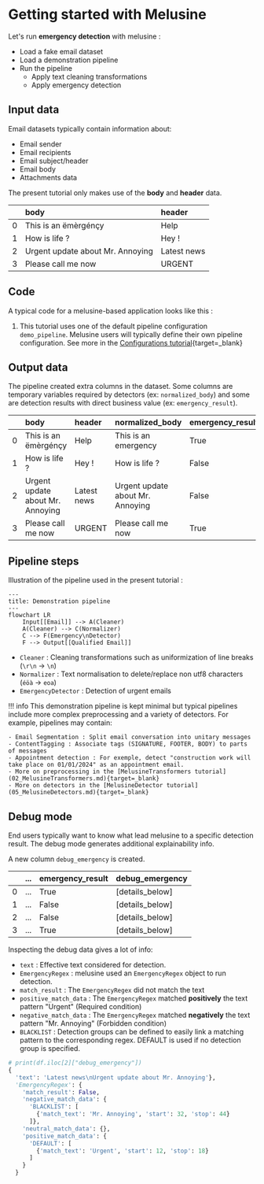 # Getting started with Melusine

Let's run **emergency detection** with melusine :

* Load a fake email dataset
* Load a demonstration pipeline
* Run the pipeline  
    * Apply text cleaning transformations  
    * Apply emergency detection

## Input data

Email datasets typically contain information about:

- Email sender
- Email recipients
- Email subject/header
- Email body
- Attachments data

The present tutorial only makes use of the **body** and **header** data.

|    | body                             | header      |
|:---|:---------------------------------|:------------|
| 0  | This is an ëmèrgénçy             | Help        |
| 1  | How is life ?                    | Hey !       |
| 2  | Urgent update about Mr. Annoying | Latest news |
| 3  | Please call me now               | URGENT      |

## Code

A typical code for a melusine-based application looks like this :


[//]: # (```Python)

[//]: # ({!../../src/melusine_core/docs/GettingStarted/tutorial001.py!})

[//]: # (```)


1. This tutorial uses one of the default pipeline configuration `demo_pipeline`. Melusine users will typically define their own pipeline configuration.
   See more in the [Configurations tutorial](06_Configurations.md){target=_blank}

## Output data

The pipeline created extra columns in the dataset.
Some columns are temporary variables required by detectors (ex: `normalized_body`)
and some are detection results with direct business value (ex: `emergency_result`).

|    | body                             | header      | normalized_body             | emergency_result   |
|:---|:---------------------------------|:------------|:---------------------------------|:-------------------|
| 0  | This is an ëmèrgénçy             | Help        | This is an emergency             | True               |
| 1  | How is life ?                    | Hey !       | How is life ?                    | False              |
| 2  | Urgent update about Mr. Annoying | Latest news | Urgent update about Mr. Annoying | False              |
| 3  | Please call me now               | URGENT      | Please call me now               | True               |

## Pipeline steps

Illustration of the pipeline used in the present tutorial :

``` mermaid
---
title: Demonstration pipeline
---
flowchart LR
    Input[[Email]] --> A(Cleaner)
    A(Cleaner) --> C(Normalizer)
    C --> F(Emergency\nDetector)
    F --> Output[[Qualified Email]]
```

* `Cleaner` : Cleaning transformations such as uniformization of line breaks (`\r\n` -> `\n`)
* `Normalizer` : Text normalisation to delete/replace non utf8 characters (`éöà` -> `eoa`)
* `EmergencyDetector` : Detection of urgent emails


!!! info
    This demonstration pipeline is kept minimal but typical pipelines include more complex preprocessing and a variety of detectors.
    For example, pipelines may contain:

    - Email Segmentation : Split email conversation into unitary messages
    - ContentTagging : Associate tags (SIGNATURE, FOOTER, BODY) to parts of messages
    - Appointment detection : For exemple, detect "construction work will take place on 01/01/2024" as an appointment email.
    - More on preprocessing in the [MelusineTransformers tutorial](02_MelusineTransformers.md){target=_blank}
    - More on detectors in the [MelusineDetector tutorial](05_MelusineDetectors.md){target=_blank}


## Debug mode

End users typically want to know what lead melusine to a specific detection result. The debug mode generates additional explainability info.

[//]: # (```Python hl_lines="8")

[//]: # ({!../../src/melusine_core/docs/GettingStarted/tutorial002.py!})

[//]: # (```)

A new column `debug_emergency` is created.

|    | ... | emergency_result   | debug_emergency   |
|:---|:----|:-------------------|:------------------|
| 0  | ... | True               | [details_below]   |
| 1  | ... | False              | [details_below]   |
| 2  | ... | False              | [details_below]   |
| 3  | ... | True               | [details_below]   |

Inspecting the debug data gives a lot of info:

- `text` : Effective text considered for detection.
- `EmergencyRegex` : melusine used an `EmergencyRegex` object to run detection.
- `match_result` : The `EmergencyRegex` did not match the text
- `positive_match_data` : The `EmergencyRegex` matched **positively** the text pattern "Urgent" (Required condition)
- `negative_match_data` : The `EmergencyRegex` matched **negatively** the text pattern "Mr. Annoying" (Forbidden condition)
- `BLACKLIST` : Detection groups can be defined to easily link a matching pattern to the corresponding regex. DEFAULT is used if no detection group is specified.


```Python
# print(df.iloc[2]["debug_emergency"])
{
  'text': 'Latest news\nUrgent update about Mr. Annoying'},
  'EmergencyRegex': {
    'match_result': False,
    'negative_match_data': {
      'BLACKLIST': [
        {'match_text': 'Mr. Annoying', 'start': 32, 'stop': 44}
      ]},
    'neutral_match_data': {},
    'positive_match_data': {
      'DEFAULT': [
        {'match_text': 'Urgent', 'start': 12, 'stop': 18}
      ]
    }
  }
```

